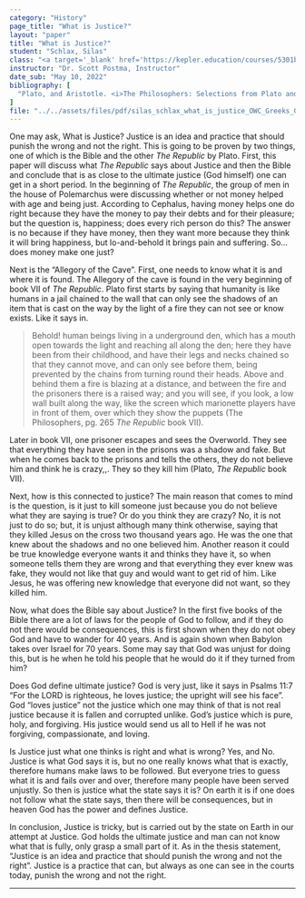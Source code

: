```yaml
---
category: "History"
page_title: "What is Justice?"
layout: "paper"
title: "What is Justice?"
student: "Schlax, Silas"
class: "<a target='_blank' href='https://kepler.education/courses/5301bb90-3deb-4353-ad09-87c7e9d8dc44/'>OWC: The Greeks</a>, 11:00 am EST"
instructor: "Dr. Scott Postma, Instructor"
date_sub: "May 10, 2022"
bibliography: [
  "Plato, and Aristotle. <i>The Philosophers: Selections from Plato and Aristotle</i>. 4. Vol. 4. 16 vols. Old Western Culture. Moscow, ID: Roman Roads Media, 2017. ",
]
file: "../../assets/files/pdf/silas_schlax_what_is_justice_OWC_Greeks_Q4.pdf"
---
```


One may ask, What is Justice? Justice is an idea and practice that should punish the wrong and not the right. This is going to be proven by two things, one of which is the Bible and the other <i>The Republic</i> by Plato. First, this paper will discuss what <i>The Republic</i> says about Justice and then the Bible and conclude that is as close to the ultimate justice (God himself) one can get in a short period.
In the beginning of <i>The Republic</i>, the group of men in the house of Polemarchus were discussing whether or not money helped with age and being just. According to Cephalus, having money helps one do right because they have the money to pay their debts and for their pleasure; but the question is, happiness; does every rich person do this? The answer is no because if they have money, then they want more because they think it will bring happiness, but lo-and-behold it brings pain and suffering. So… does money make one just?

Next is the “Allegory of the Cave”. First, one needs to know what it is and where it is found. The Allegory of the cave is found in the very beginning of book VII of <i>The Republic</i>. Plato first starts by saying that humanity is like humans in a jail chained to the wall that can only see the shadows of an item that is cast on the way by the light of a fire they can not see or know exists. Like it says in.

> <p class="no-indent">Behold! human beings living in a underground den, which has a mouth open towards the light and reaching all along the den; here they have been from their childhood, and have their legs and necks chained so that they cannot move, and can only see before them, being prevented by the chains from turning round their heads. Above and behind them a fire is blazing at a distance, and between the fire and the prisoners there is a raised way; and you will see, if you look, a low wall built along the way, like the screen which marionette players have in front of them, over which they show the puppets (The Philosophers, pg. 265 <i>The Republic</i> book VII).

<p class="no-indent">Later in book VII, one prisoner escapes and sees the Overworld. They see that everything they have seen in the prisons was a shadow and fake. But when he comes back to the prisons and tells the others, they do not believe him and think he is crazy,,. They so they kill him (Plato, <i>The Republic</i> book VII).

Next, how is this connected to justice? The main reason that comes to mind is the question, is it just to kill someone just because you do not believe what they are saying is true? Or do you think they are crazy? No, it is not just to do so; but, it is unjust although many think otherwise, saying that they killed Jesus on the cross two thousand years ago. He was the one that knew about the shadows and no one believed him. Another reason it could be true knowledge everyone wants it and thinks they have it, so when someone tells them they are wrong and that everything they ever knew was fake, they would not like that guy and would want to get rid of him. Like Jesus, he was offering new knowledge that everyone did not want, so they killed him.

Now, what does the Bible say about Justice? In the first five books of the Bible there are a lot of laws for the people of God to follow, and if they do not there would be consequences, this is first shown when they do not obey God and have to wander for 40 years. And is again shown when Babylon takes over Israel for 70 years. Some may say that God was unjust for doing this, but is he when he told his people that he would do it if they turned from him? 

Does God define ultimate justice? God is very just, like it says in Psalms 11:7 “For the LORD is righteous, he loves justice; the upright will see his face”. God “loves justice” not the justice which one may think of that is not real justice because it is fallen and corrupted unlike. God’s justice which is pure, holy, and forgiving. His justice would send us all to Hell if he was not forgiving, compassionate, and loving.

Is Justice just what one thinks is right and what is wrong? Yes, and No. Justice is what God says it is, but no one really knows what that is exactly, therefore humans make laws to be followed. But everyone tries to guess what it is and fails over and over, therefore many people have been served unjustly. So then is justice what the state says it is? On earth it is if one does not follow what the state says, then there will be consequences, but in heaven God has the power and defines Justice.

In conclusion, Justice is tricky, but is carried out by the state on Earth in our attempt at Justice. God holds the ultimate justice and man can not know what that is fully, only grasp a small part of it. As in the thesis statement, “Justice is an idea and practice that should punish the wrong and not the right”. Justice is a practice that can, but always as one can see in the courts today, punish the wrong and not the right.


---


